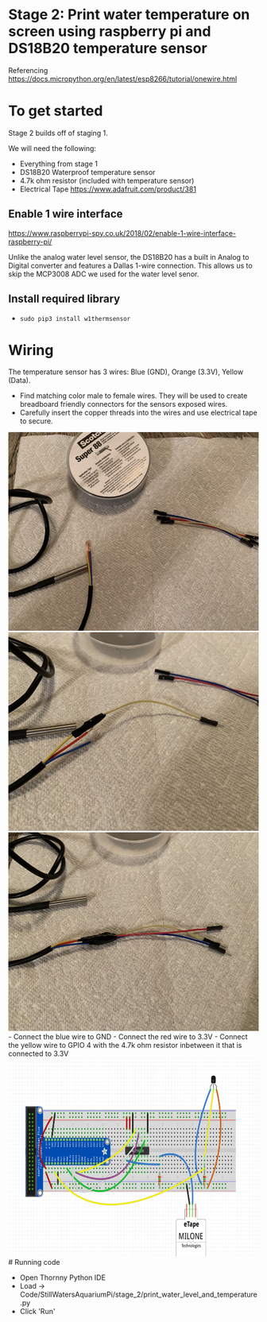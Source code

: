 # Stage 2: Print water temperature on screen using raspberry pi and DS18B20 temperature sensor

Referencing https://docs.micropython.org/en/latest/esp8266/tutorial/onewire.html

# To get started
Stage 2 builds off of staging 1.

We will need the following:
- Everything from stage 1
- DS18B20 Waterproof temperature sensor
- 4.7k ohm resistor (included with temperature sensor)
- Electrical Tape
https://www.adafruit.com/product/381

## Enable 1 wire interface
https://www.raspberrypi-spy.co.uk/2018/02/enable-1-wire-interface-raspberry-pi/

Unlike the analog water level sensor, the DS18B20 has a built in Analog to Digital converter and features a Dallas 1-wire connection. This allows us to skip the MCP3008 ADC we used for the water level senor.

## Install required library
- `sudo pip3 install w1thermsensor`

# Wiring
The temperature sensor has 3 wires: Blue (GND), Orange (3.3V), Yellow (Data).
- Find matching color male to female wires. They will be used to create breadboard friendly connectors for the sensors exposed wires.
- Carefully insert the copper threads into the wires and use electrical tape to secure.
<img src="resources/images/IMG_3020.jpeg" height=400>
<img src="resources/images/IMG_3024.jpeg" height=400>
<img src="resources/images/IMG_3025.jpeg" height=400>
- Connect the blue wire to GND
- Connect the red wire to 3.3V
- Connect the yellow wire to GPIO 4 with the 4.7k ohm resistor inbetween it that is connected to 3.3V
<img src="resources/images/wiring.png" height=400>
# Running code

- Open Thornny Python IDE
- Load -> Code/StillWatersAquariumPi/stage_2/print_water_level_and_temperature.py
- Click 'Run'
